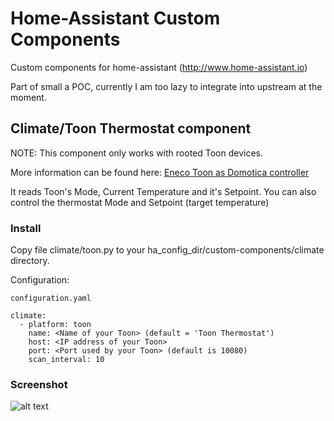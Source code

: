 # Home-Assistant Custom Components

Custom components for home-assistant (http://www.home-assistant.io)

Part of small a POC, currently I am too lazy to integrate into upstream at the moment.

## Climate/Toon Thermostat component

NOTE: This component only works with rooted Toon devices.

More information can be found here: [Eneco Toon as Domotica controller](http://www.domoticaforum.eu/viewforum.php?f=87)

It reads Toon's Mode, Current Temperature and it's Setpoint.
You can also control the thermostat Mode and Setpoint (target temperature)

### Install

Copy file climate/toon.py to your ha_config_dir/custom-components/climate directory.

Configuration:

```
configuration.yaml

climate:
  - platform: toon
    name: <Name of your Toon> (default = 'Toon Thermostat')
    host: <IP address of your Toon>
    port: <Port used by your Toon> (default is 10080)
    scan_interval: 10
```

### Screenshot

![alt text](https://raw.githubusercontent.com/cyberjunky/home-assistant-custom-components/master/screenshots/toon.png "Screenshot")
